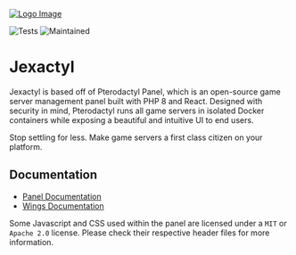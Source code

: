 [![Logo Image](https://cdn.pterodactyl.io/site-assets/logo-icon.png)](https://pterodactyl.io)

![Tests](https://img.shields.io/github/workflow/status/pterodactyl/panel/tests?label=Tests&style=for-the-badge)
![Maintained](https://img.shields.io/maintenance/yes/2021?style=for-the-badge)
# Jexactyl
Jexactyl is based off of Pterodactyl Panel, which is an open-source 
game server management panel built with PHP 8 and React. 
Designed with security in mind, Pterodactyl runs all game servers 
in isolated Docker containers while exposing a beautiful 
and intuitive UI to end users.

Stop settling for less. Make game servers a first class citizen on your platform.

## Documentation
* [Panel Documentation](https://pterodactyl.io/panel/1.0/getting_started.html)
* [Wings Documentation](https://pterodactyl.io/wings/1.0/installing.html)

Some Javascript and CSS used within the panel are licensed under a `MIT` or `Apache 2.0` license. Please check their
respective header files for more information.
